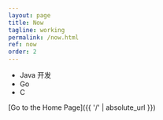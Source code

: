 ```yaml
---
layout: page
title: Now
tagline: working
permalink: /now.html
ref: now
order: 2
---
```


- Java 开发
- Go 
- C

[Go to the Home Page]({{ '/' | absolute_url }})
